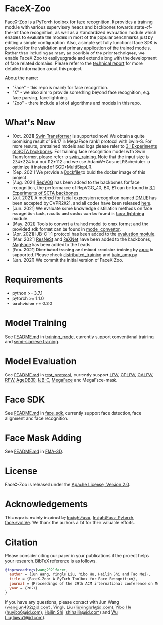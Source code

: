 # FaceX-Zoo
FaceX-Zoo is a PyTorch toolbox for face recognition. It provides a training module with various supervisory heads and backbones towards state-of-the-art face recognition, as well as a standardized evaluation module which enables to evaluate the models in most of the popular benchmarks just by editing a simple configuration. Also, a simple yet fully functional face SDK is provided for the validation and primary application of the trained models. Rather than including as many as possible of the prior techniques, we enable FaceX-Zoo to easilyupgrade and extend along with the development of face related domains. Please refer to the [technical report](https://arxiv.org/pdf/2101.04407.pdf) for more detailed information about this project.

About the name:
* "Face" - this repo is mainly for face recognition.
* "X" - we also aim to provide something beyond face recognition, e.g. face parsing, face lightning.
* "Zoo" - there include a lot of algorithms and models in this repo.

# What's New
- [Oct. 2021] [Swin Transformer](https://arxiv.org/pdf/2103.14030.pdf) is supported now! We obtain a quite promising result of 98.17 in MegaFace rank1 protocol with Swin-S. For more results, pretrained models and logs please refer to [3.1 Experiments of SOTA backbones](training_mode/README.md). For training face recognition model with Swin Transformer, please refer to [swin_training](training_mode/swin_training). Note that the input size is 224\*224 but not 112\*112 and we use AdamW+CosineLRScheduler to optimize it instead of SGD+MultiStepLR.
- [Sep. 2021] We provide a [Dockfile](docker/Dockerfile) to buid the docker image of this project.
- [Aug. 2021] [RepVGG](https://arxiv.org/pdf/2101.03697.pdf) has been added to the backbones for face recognition, the performance of RepVGG_A0, B0, B1 can be found in [3.1 Experiments of SOTA backbones](training_mode).
- [Jul. 2021] A method for facial expression recognition named [DMUE](https://openaccess.thecvf.com/content/CVPR2021/papers/She_Dive_Into_Ambiguity_Latent_Distribution_Mining_and_Pairwise_Uncertainty_Estimation_CVPR_2021_paper.pdf) has been accepted by CVPR2021, and all codes have been released [here](addition_module/DMUE).
- [Jun. 2021] We evaluate some knowledge distillation methods on face recognition task, results and codes can be found in [face_lightning](addition_module/face_lightning/KDF) module.
- [May. 2021] Tools to convert a trained model to onnx format and the provided sdk format can be found in [model_convertor](addition_module/model_convertor).
- [Apr. 2021] IJB-C 1:1 protocol has been added to the [evaluation module](test_protocol/test_ijbc.sh).
- [Mar. 2021] [ResNeSt](https://hangzhang.org/files/resnest.pdf) and [ReXNet](https://arxiv.org/pdf/2007.00992.pdf) have been added to the backbones, [MagFace](https://arxiv.org/pdf/2103.06627.pdf) has been added to the heads. 
- [Feb. 2021] Distributed training and mixed precision training by [apex](https://github.com/NVIDIA/apex) is supported. Please check [distributed_training](training_mode/distributed_training) and [train_amp.py](training_mode/conventional_training/train_amp.py)
- [Jan. 2021] We commit the initial version of FaceX-Zoo.

# Requirements
* python >= 3.7.1
* pytorch >= 1.1.0
* torchvision >= 0.3.0 

# Model Training  
See [README.md](training_mode/README.md) in [training_mode](training_mode), currently support conventional training and [semi-siamese training](https://arxiv.org/abs/2007.08398).
# Model Evaluation  
See [README.md](test_protocol/README.md) in [test_protocol](test_protocol), currently support [LFW](https://people.cs.umass.edu/~elm/papers/lfw.pdf), [CPLFW](http://www.whdeng.cn/CPLFW/Cross-Pose-LFW.pdf), [CALFW](https://arxiv.org/abs/1708.08197), [RFW](https://arxiv.org/abs/1812.00194), [AgeDB30](https://core.ac.uk/download/pdf/83949017.pdf), [IJB-C](http://biometrics.cse.msu.edu/Publications/Face/Mazeetal_IARPAJanusBenchmarkCFaceDatasetAndProtocol_ICB2018.pdf), [MegaFace](https://arxiv.org/abs/1512.00596) and MegaFace-mask.
# Face SDK
See [README.md](face_sdk/README.md) in [face_sdk](face_sdk), currently support face detection, face alignment and face recognition.
# Face Mask Adding
See [README.md](addition_module/face_mask_adding/FMA-3D/README.md) in [FMA-3D](addition_module/face_mask_adding/FMA-3D).

# License
FaceX-Zoo is released under the [Apache License, Version 2.0](LICENSE).

# Acknowledgements
This repo is mainly inspired by [InsightFace](https://github.com/deepinsight/insightface), [InsightFace_Pytorch](https://github.com/TreB1eN/InsightFace_Pytorch), [face.evoLVe](https://github.com/ZhaoJ9014/face.evoLVe.PyTorch/blob/master/README.md). We thank the authors a lot for their valuable efforts.

# Citation
Please consider citing our paper in your publications if the project helps your research. BibTeX reference is as follows.
```BibTeX
@inproceedings{wang2021facex,
  author = {Jun Wang, Yinglu Liu, Yibo Hu, Hailin Shi and Tao Mei},
  title = {FaceX-Zoo: A PyTorh Toolbox for Face Recognition},
  journal = {Proceedings of the 29th ACM international conference on Multimedia},
  year = {2021}
}
```
If you have any questions, please contact with Jun Wang (wangjun492@jd.com), Yinglu Liu (liuyinglu1@jd.com), [Yibo Hu](https://aberhu.github.io/) (huyibo6@jd.com),  [Hailin Shi](https://sites.google.com/view/hailin-shi) (shihailin@jd.com) and [Wu Liu](http://drliuwu.com)(liuwu1@jd.com).
